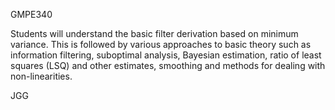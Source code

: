 GMPE340

Students will understand the basic filter derivation based on minimum variance. This is followed by various approaches to basic theory such as information filtering, suboptimal analysis, Bayesian estimation, ratio of least squares (LSQ) and other estimates, smoothing and methods for dealing with non-linearities.

JGG
